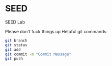 # SEED
SEED Lab

Please don't fuck things up
Helpful git commands:
```bash
git branch
git status
git add 
git commit -m "Commit Message"
git push
```

